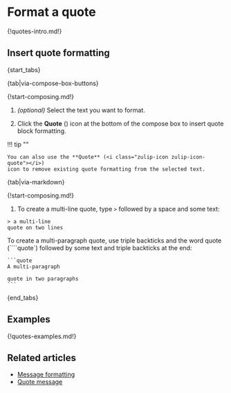 # Format a quote

{!quotes-intro.md!}

## Insert quote formatting

{start_tabs}

{tab|via-compose-box-buttons}

{!start-composing.md!}

1. _(optional)_ Select the text you want to format.

1. Click the **Quote** (<i class="zulip-icon zulip-icon-quote"></i>) icon at the
   bottom of the compose box to insert quote block formatting.

!!! tip ""

    You can also use the **Quote** (<i class="zulip-icon zulip-icon-quote"></i>)
    icon to remove existing quote formatting from the selected text.

{tab|via-markdown}

{!start-composing.md!}

1. To create a multi-line quote, type `>` followed by a space and some text:

~~~
> a multi-line
quote on two lines
~~~
   To create a multi-paragraph quote, use triple backticks and the word quote
   (````quote`) followed by some text and triple backticks at the end:
~~~
```quote
A multi-paragraph

quote in two paragraphs
```
~~~

{end_tabs}

## Examples

{!quotes-examples.md!}

## Related articles

* [Message formatting](/help/format-your-message-using-markdown)
* [Quote message](/help/quote-or-forward-a-message)
